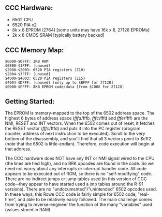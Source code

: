 CCC Hardware:
-------------
- 6502 CPU
- 6520 PIA x2
- 8k x 8 EPROM (2764) [some units may have 16k x 8, 27128 EPROMs]
- 2k x 8 CMOS SRAM [typically battery backed]

CCC Memory Map:
---------------
    $0000-$07FF: 2KB RAM  
    $0800-$1FFF: [unused]
    $2000-$2003: 6520 PIA registers (Z10)
    $2004-$3FFF: [unused]
    $4000-$4003: 6520 PIA registers (Z15)
    $4004-$DFFF: [unused] [only up to $BFFF for 27128]
    $E000-$FFFF: 8KB EPROM code/data [from $C000 for 27128]

Getting Started:
----------------
The EPROM is memory-mapped to the top of the 6502 address space.  The highest 6 bytes of address space ($fffa/$fffb, $fffc/$fffd and $fffe/$ffff) are the NMI, RESET and INT vectors.  When the 6502 comes out of reset, it fetches the RESET vector ($fffc/$fffd) and puts it into the PC register (program counter; address of next instruction to be executed).  Scroll to the very bottom of the disassembly, and you'll find that all 3 vectors point to $e1f2 (note that the 6502 is little-endian).  Therefore, code execution will begin at that address.

The CCC hardware does NOT have any INT or NMI signal wired to the CPU (the lines are tied high), and no BRK opcodes are found in the code.  So we need not worry about any interrupts or interrupt handler code.  All code appears to be executed out of ROM, so there is no "self-modifying" code.  There are no indirect jumps or jump tables used (in this version of CCC code--they appear to have started used a jmp tables around the R-91 versions).  There are no "undocumented"/"unintended" 6502 opcodes used.  In these ways, this Rowe CCC code is fairly simple for 6502 code, "real-time", and able to be relatively easily followed.  The main challenge comes from trying to reverse-engineer the function of the many "variables" used (values stored in RAM).
